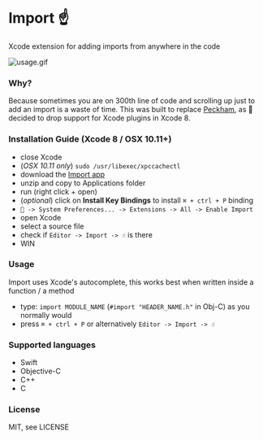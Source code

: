 # Import ☝️
Xcode extension for adding imports from anywhere in the code

![usage.gif](/Resources/usage.gif)

### Why? 
Because sometimes you are on 300th line of code and scrolling up just to add an import is a waste of time. 
This was built to replace [Peckham](https://github.com/markohlebar/Peckham), as  decided to drop support for Xcode plugins in Xcode 8. 

### Installation Guide (Xcode 8 / OSX 10.11+)

- close Xcode
- (*OSX 10.11 only*) `sudo /usr/libexec/xpccachectl`
- download the [Import app](https://github.com/markohlebar/Import/releases/download/1.0.3/Import.app.zip)
- unzip and copy to Applications folder
- run (right click + open)
- (*optional*) click on **Install Key Bindings** to install `⌘ + ctrl + P` binding
- ` -> System Preferences... -> Extensions -> All -> Enable Import`
- open Xcode
- select a source file
- check if `Editor -> Import -> ☝️` is there 
- WIN

### Usage

Import uses Xcode's autocomplete, this works best when written inside a function / a method

- type: `import MODULE_NAME` (`#import "HEADER_NAME.h"` in Obj-C) as you normally would
- press `⌘ + ctrl + P` or alternatively `Editor -> Import -> ☝️`

### Supported languages
- Swift
- Objective-C
- C++
- C

### License

MIT, see LICENSE
